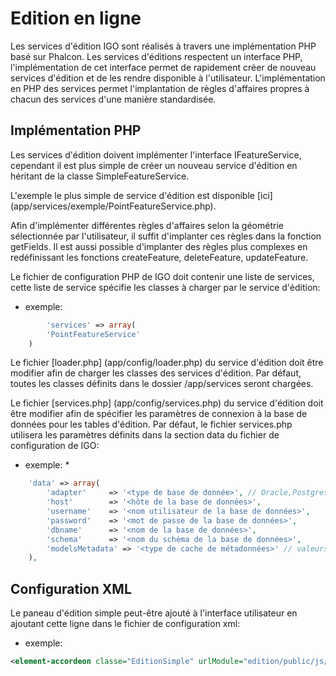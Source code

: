 # Edition en ligne

Les services d'édition IGO sont réalisés à travers une implémentation PHP basé sur Phalcon. Les services d'éditions respectent un interface PHP, l'implémentation de cet interface permet de rapidement créer de nouveau services d'édition et de les rendre disponible à l'utilisateur. L'implémentation en PHP des services permet l'implantation de règles d'affaires propres à chacun des services d'une manière standardisée.

## Implémentation PHP

Les services d'édition doivent implémenter l'interface IFeatureService, cependant il est plus simple de créer un nouveau service d'édition en héritant de la classe SimpleFeatureService.

L'exemple le plus simple de service d'édition est disponible [ici] (app/services/exemple/PointFeatureService.php).

Afin d'implémenter différentes règles d'affaires selon la géométrie sélectionnée par l'utilisateur, il suffit d'implanter ces règles dans la fonction getFields. Il est aussi possible d'implanter des règles plus complexes en redéfinissant les fonctions createFeature, deleteFeature, updateFeature.

Le fichier de configuration PHP de IGO doit contenir une liste de services, cette liste de service spécifie les classes à charger par le service d'édition:
* exemple: 

```php
        'services' => array(
        'PointFeatureService'
    )
```

Le fichier [loader.php] (app/config/loader.php) du service d'édition doit être modifier afin de charger les classes des services d'édition. Par défaut, toutes les classes définits dans le dossier /app/services seront chargées.

Le fichier [services.php] (app/config/services.php) du service d'édition doit être modifier afin de spécifier les paramètres de connexion à la base de données pour les tables d'édition. Par défaut, le fichier services.php utilisera les paramètres définits dans la section data du fichier de configuration de IGO:

* exemple: *

```php
    'data' => array(
        'adapter'     => '<type de base de donnée>', // Oracle,Postgresql
        'host'        => '<hôte de la base de données>',
        'username'    => '<nom utilisateur de la base de données>',
        'password'    => '<mot de passe de la base de données>',
        'dbname'      => '<nom de la base de données>',
        'schema'      => '<nom du schéma de la base de données>',
        'modelsMetadata' => '<type de cache de métadonnées>' // valeurs possibles de configuration : Apc, Xcache, Off
    ),
```
## Configuration XML
Le paneau d'édition simple peut-être ajouté à l'interface utilisateur en ajoutant cette ligne dans le fichier de configuration xml:

* exemple:
 

```xml
<element-accordeon classe="EditionSimple" urlModule="edition/public/js/app/menu/editionSimple"/>
```